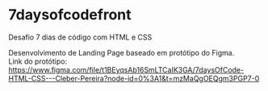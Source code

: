 # 7daysofcodefront

Desafio 7 dias de código com HTML e CSS

Desenvolvimento de Landing Page baseado em protótipo do Figma.<br>
Link do protótipo: https://www.figma.com/file/t1BEyqsAb16SmLTCaIK3GA/7daysOfCode-HTML-CSS---Cleber-Pereira?node-id=0%3A1&t=mzMaQgOEQgm3PGP7-0
